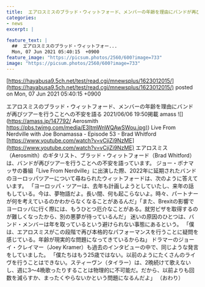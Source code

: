```yaml
---
title:  エアロスミスのブラッド・ウィットフォード、メンバーの年齢を理由にバンドが再びツアーを行うことへの不安を語る  
categories:
- news
excerpt: |
  
feature_text: |
  ##  エアロスミスのブラッド・ウィットフォー...
  Mon, 07 Jun 2021 05:40:15  +0900
feature_image: "https://picsum.photos/2560/600?image=733"
image: "https://picsum.photos/2560/600?image=733"
---
```


[https://hayabusa9.5ch.net/test/read.cgi/mnewsplus/1623012015/](https://hayabusa9.5ch.net/test/read.cgi/mnewsplus/1623012015/)
posted on Mon, 07 Jun 2021 05:40:15  +0900

<!--more-->

エアロスミスのブラッド・ウィットフォード、メンバーの年齢を理由にバンドが再びツアーを行うことへの不安を語る 2021/06/06 19:50掲載 amass ![](https://amass.jp/147792/ Aerosmith [https://pbs.twimg.com/media/E3ItmWnWQAwSWou.jpg)](https://pbs.twimg.com/media/E3ItmWnWQAwSWou.jpg)) Live From Nerdville with Joe Bonamassa - Episode 53 - Brad Whitford [https://www.youtube.com/watch?v=vCjiZi9NzME](https://www.youtube.com/watch?v=vCjiZi9NzME) エアロスミス（Aerosmith）のギタリスト、ブラッド・ウィットフォード（Brad Whitford）は、バンドが再びツアーを行うことへの不安を語っています。 ジョー・ボナマッサの番組「Live From Nerdville」に出演した際、2022年に延期されたバンドのヨーロッパツアーについて尋ねられたウィットフォードは、次のように答えています。 「ヨーロッパ・ツアーは、去年も計画しようとしていたし、来年の話もしている。今は、夢物語だよ。長い間、何も起こらないよ。時々、パートナーが何を考えているのかわからなくなることがあるんだ」「また、Brexitの影響でヨーロッパに行く際には、もうひとつ厄介なことがある。就労ビザを取得するのが難しくなったから、別の悪夢が待っているんだ」 迷いの原因のひとつは、バンド・メンバーは年を取っているという避けられない事態にあるという。 「僕は、エアロスミスがこの段階で再び本格的なパフォーマンスを行うことに疑問を感じている。年齢が現実的な問題になってきているからね」 ドラマーのジョーイ・クレイマー（Joey Kramer）も過去のインタビューの中で、同じような発言をしていました。 「僕たちはもう25歳ではない。以前のようにたくさんのライヴを行うことはできない。スティーヴン（タイラー）は、2晩続けて歌えないし、週に3〜4晩歌ったりすることは物理的に不可能だ。だから、以前よりも回数を減らすか、まったくやらないかという問題になるんだよ」 （おわり）

